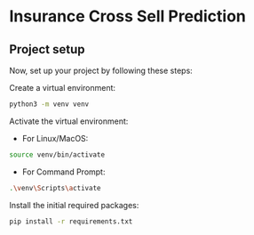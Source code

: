 # Insurance Cross Sell Prediction

## **Project setup**
Now, set up your project by following these steps:

Create a virtual environment:
```bash
python3 -m venv venv
```

Activate the virtual environment:

- For Linux/MacOS:
```bash
source venv/bin/activate
```
- For Command Prompt:
```bash
.\venv\Scripts\activate
```

Install the initial required packages:
```bash
pip install -r requirements.txt
```

